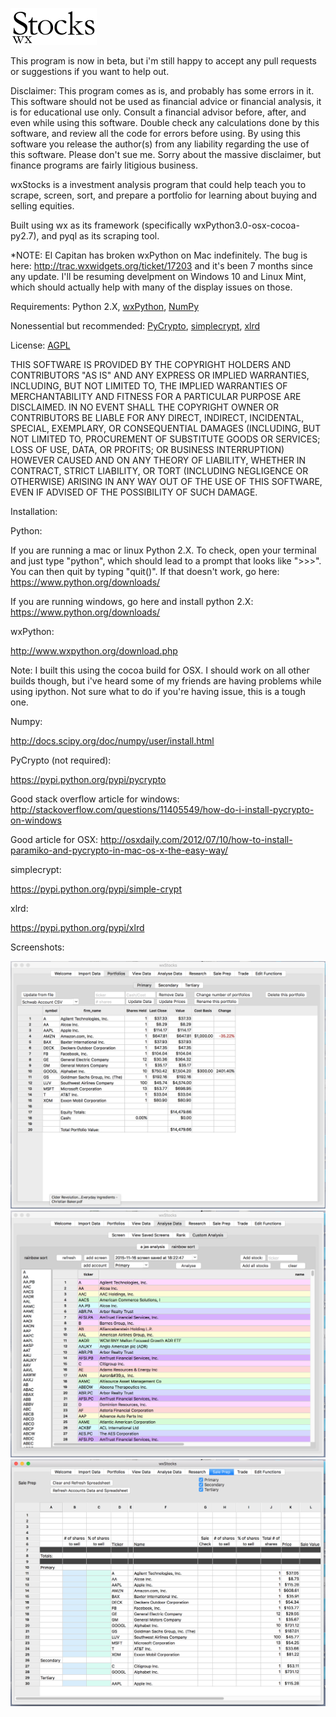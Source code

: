 ![wxStocks](/wxStocks_logo.png?raw=true "wxStocks")

This program is now in beta, but i'm still happy to accept any pull requests or suggestions if you want to help out.

Disclaimer: This program comes as is, and probably has some errors in it. This software should not be used as financial advice or financial analysis, it is for educational use only. Consult a financial advisor before, after, and even while using this software. Double check any calculations done by this software, and review all the code for errors before using. By using this software you release the author(s) from any liability regarding the use of this software. Please don't sue me. Sorry about the massive disclaimer, but finance programs are fairly litigious business.

wxStocks is a investment analysis program that could help teach you to scrape, screen, sort, and prepare a portfolio for learning about buying and selling equities.

Built using wx as its framework (specifically wxPython3.0-osx-cocoa-py2.7), and pyql as its scraping tool. 

*NOTE: El Capitan has broken wxPython on Mac indefinitely. The bug is here: http://trac.wxwidgets.org/ticket/17203 and it's been 7 months since any update. I'll be resuming develpment on Windows 10 and Linux Mint, which should actually help with many of the display issues on those.

Requirements: Python 2.X, [wxPython](http://www.wxpython.org), [NumPy](http://www.numpy.org)

Nonessential but recommended: [PyCrypto](https://pypi.python.org/pypi/pycrypto), [simplecrypt](https://pypi.python.org/pypi/simple-crypt), [xlrd](https://pypi.python.org/pypi/xlrd)

License: [AGPL](https://en.wikipedia.org/wiki/Affero_General_Public_License)

THIS SOFTWARE IS PROVIDED BY THE COPYRIGHT HOLDERS AND CONTRIBUTORS "AS IS" AND ANY EXPRESS OR IMPLIED WARRANTIES, INCLUDING, BUT NOT LIMITED TO, THE IMPLIED WARRANTIES OF MERCHANTABILITY AND FITNESS FOR A PARTICULAR PURPOSE ARE DISCLAIMED. IN NO EVENT SHALL THE COPYRIGHT OWNER OR CONTRIBUTORS BE LIABLE FOR ANY DIRECT, INDIRECT, INCIDENTAL, SPECIAL, EXEMPLARY, OR CONSEQUENTIAL DAMAGES (INCLUDING, BUT NOT LIMITED TO, PROCUREMENT OF SUBSTITUTE GOODS OR SERVICES; LOSS OF USE, DATA, OR PROFITS; OR BUSINESS INTERRUPTION) HOWEVER CAUSED AND ON ANY THEORY OF LIABILITY, WHETHER IN CONTRACT, STRICT LIABILITY, OR TORT (INCLUDING NEGLIGENCE OR OTHERWISE) ARISING IN ANY WAY OUT OF THE USE OF THIS SOFTWARE, EVEN IF ADVISED OF THE POSSIBILITY OF SUCH DAMAGE.

Installation:

Python:

If you are running a mac or linux Python 2.X. To check, open your terminal and just type "python", which should lead to a prompt that looks like ">>>". You can then quit by typing "quit()". If that doesn't work, go here: https://www.python.org/downloads/

If you are running windows, go here and install python 2.X: https://www.python.org/downloads/

wxPython:

http://www.wxpython.org/download.php

Note: I built this using the cocoa build for OSX. I should work on all other builds though, but i've heard some of my friends are having problems while using ipython. Not sure what to do if you're having issue, this is a tough one.

Numpy:

http://docs.scipy.org/doc/numpy/user/install.html

PyCrypto (not required):

https://pypi.python.org/pypi/pycrypto

Good stack overflow article for windows: http://stackoverflow.com/questions/11405549/how-do-i-install-pycrypto-on-windows

Good article for OSX: http://osxdaily.com/2012/07/10/how-to-install-paramiko-and-pycrypto-in-mac-os-x-the-easy-way/

simplecrypt:

https://pypi.python.org/pypi/simple-crypt

xlrd:

https://pypi.python.org/pypi/xlrd

Screenshots:

![Portfolios](/wxStocks_portfolio.png?raw=true "Portfolios")
![Custom Analysis](/wxStocks_custom_analysis.png?raw=true "Custom Analysis")
![Sale Prep](/wxStocks_sale_prep.png?raw=true "Sale Prep")

